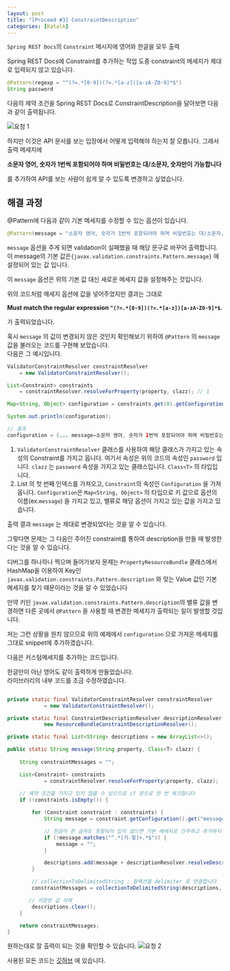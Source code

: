 ```yaml
---
layout: post
title: "[Proceed #3] ConstraintDescription"
categories: [Katalk]
---
```


`Spring REST Docs`의 `Constraint` 메시지에 영어와 한글을 모두 출력

Spring REST Docs에 Constraint를 추가하는 작업 도중 constraint의 메세지가 제대로 입력되지 않고 있습니다.

```java
@Pattern(regexp = "^(?=.*[0-9])(?=.*[a-z])[a-zA-Z0-9]*$")
String password
```

다음의 제약 조건을 Spring REST Docs로 ConstraintDescription을 달아보면 다음과 같이 출력됩니다.

![요청 1](https://user-images.githubusercontent.com/56301069/97087760-619c2e00-1667-11eb-9bd7-df075faff1d9.png)


하지만 이것은 API 문서를 보는 입장에서 어떻게 입력해야 하는지 잘 모릅니다. 그래서 출력 메세지에 

**소문자 영어, 숫자가 1번씩 포함되어야 하며 비밀번호는 대/소문자, 숫자만이 가능합니다**

를 추가하여 API를 보는 사람이 쉽게 알 수 있도록 변경하고 싶었습니다.

## 해결 과정

@Pattern에 다음과 같이 기본 메세지를 수정할 수 있는 옵션이 있습니다.

```java
@Pattern(message = "소문자 영어, 숫자가 1번씩 포함되어야 하며 비밀번호는 대/소문자, 숫자만이 가능합니다")
```

`message` 옵션을 주게 되면 validation이 실패했을 때 해당 문구로 바꾸어 출력합니디. 이 message의 기본 값은`{javax.validation.constraints.Pattern.message}` 에 설정되어 있는 값 입니다.

이 `message` 옵션은 위의 기본 값 대신 새로운 메세지 값을 설정해주는 것입니다.

위의 코드처럼 메세지 옵션에 값을 넣어주었지만 결과는 그대로 

**Must match the regular expression `^(?=.*[0-9])(?=.*[a-z])[a-zA-Z0-9]*$`.**

가 출력되었습니다.

혹시 `message` 의 값이 변경되지 않은 것인지 확인해보기 위하여 `@Pattern` 의 `message` 값을 불러오는 코드를 구현해 보았습니다. <br>
다음은 그 예시입니다.

```java
ValidatorConstraintResolver constraintResolver 
	= new ValidatorConstraintResolver();

List<Constraint> constraints 
	= constraintResolver.resolveForProperty(property, clazz); // 1

Map<String, Object> configuration = constraints.get(0).getConfiguration(); // 2

System.out.println(configuration);

// 결과
configuration = {... message=소문자 영어, 숫자가 1번씩 포함되어야 하며 비밀번호는 대/소문자, 숫자만이 가능합니다}
```

1. `ValidatorConstraintResolver` 클래스를 사용하여 해당 클래스가 가지고 있는 속성의 Constraint를 가지고 옵니다. 여기서 속성은 위의 코드의 속성인 `password` 입니다. `clazz` 는 `password` 속성을 가지고 있는 클래스입니다. `Class<T>` 의 타입입니다.
2. List<Constraint> 의 첫 번째 인덱스를 가져오고, `Constraint`의 속성인 `Configuration` 을 가져옵니다. `Configuration`은 `Map<String, Object>` 의 타입으로 키 값으로 옵션의 이름(ex.`message`) 을 가지고 있고, 밸류로 해당 옵션이 가지고 있는 값을 가지고 있습니다.

출력 결과 `message` 는 제대로 변경되었다는 것을 알 수 있습니다.

그렇다면 문제는 그 다음인 주어진 constraint를 통하여 description을 만들 때 발생한다는 것을 알 수 있습니다.

디버그를 하나하나 찍으며 들어가보자 문제는 `PropertyResourceBundle` 클래스에서 HashMap을 이용하여 Key인 `javax.validation.constraints.Pattern.description` 와 맞는 Value 값인 기본 메세지를 찾기 때문이라는 것을 알 수 있었습니다

만약 키인 `javax.validation.constraints.Pattern.description`의 밸류 값을 변경하면 다른 곳에서 `@Pattern` 을 사용할 때 변경한 메세지가 출력되는 일이 발생할 것입니다. 

저는 그런 상황을 원치 않으므로 위의 예제에서 `configuration` 으로 가져온 메세지를 그대로 snippet에 추가하겠습니다.

다음은 커스텀메세지를 추가하는 코드입니다.

한글만이 아닌 영어도 같이 출력하게 만들었습니다. <br>
라이브러리의 내부 코드를 조금 수정하였습니다.
```java

private static final ValidatorConstraintResolver constraintResolver
            = new ValidatorConstraintResolver();

private static final ConstraintDescriptionResolver descriptionResolver =
            new ResourceBundleConstraintDescriptionResolver();

private static final List<String> descriptions = new ArrayList<>();

public static String message(String property, Class<T> clazz) {
    
    String constraintMessages = "";

    List<Constraint> constraints
            = constraintResolver.resolveForProperty(property, clazz);
    
    // 제약 조건을 가지고 있지 않을 수 있으므로 if 문으로 한 번 체크합니다
    if (!constraints.isEmpty()) {

        for (Constraint constraint : constraints) {
            String message = constraint.getConfiguration().get("message") + " ";

            // 한글이 한 글자도 포함되어 있지 않으면 기본 메세지로 간주하고 추가하지 않습니다
            if (!message.matches("^.*[가-힣]+.*$")) {
                message = "";
            }

            descriptions.add(message + descriptionResolver.resolveDescription(constraint));
        }

        // collectionToDelimitedString : 컬렉션을 delimiter 로 연결합니다
        constraintMessages = collectionToDelimitedString(descriptions, ". ");

       // 저장한 값 삭제
        descriptions.clear();
    }

    return constraintMessages;
}
```

원하는대로 잘 출력이 되는 것을 확인할 수 있습니다. 
![요청 2](https://user-images.githubusercontent.com/56301069/97087498-a1621600-1665-11eb-8c4d-4972291fa701.png)

사용된 모든 코드는 [깃허브](https://github.com/hsik0225/Katalk) 에 있습니다.
